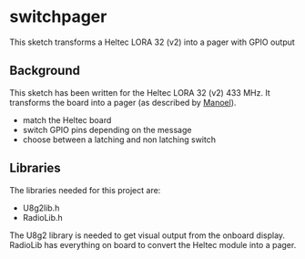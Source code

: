 # switchpager
This sketch transforms a Heltec LORA 32 (v2) into a pager with GPIO output

## Background
This sketch has been written for the Heltec LORA 32 (v2) 433 MHz. It transforms the board into a pager (as described by [Manoel](https://github.com/pe2kmv/ESP32-Pocsag-Pager/tree/main/Arduino%20Sketch/ESP32_Pager_ProofOfConcept)).
- match the Heltec board
- switch GPIO pins depending on the message
- choose between a latching and non latching switch

## Libraries
The libraries needed for this project are:
- U8g2lib.h
- RadioLib.h

The U8g2 library is needed to get visual output from the onboard display. RadioLib has everything on board to convert the Heltec module into a pager.


